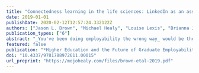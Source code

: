 ```yaml
---
title: "Connectedness learning in the life sciences: LinkedIn as an assessment task for employability and career exploration"
date: 2019-01-01
publishDate: 2020-02-12T12:57:24.332122Z
authors: ["Jason L. Brown", "Michael Healy", "Louise Lexis", "Brianna Julien"]
publication_types: ["6"]
abstract: "_You've been doing employability the wrong way_ would be the click-bait headline if this chapter were to be published in an online news website. The prevailing approach to promoting graduate employability taken by higher education around the world is focused on the development of human capital, that is, work-related skills and knowledge. However, graduate employability frameworks and strategies often overlook significant dispositional and contextual factors that contribute towards a person's employability. To more adequately promote the development of graduate employability, universities need to do more to connect students to their extensive networks of alumni and industry and provide careers and employability learning that helps students learn to explore and express their emerging professional identities. In this chapter we will explore the approach taken within one Australian university to enhance the employability of life science students through embedding into the curriculum a careers and employability learning module that uses social media, specifically LinkedIn, as a pedagogical tool to develop students career identity and connect them with professional networks."
featured: false
publication: "*Higher Education and the Future of Graduate Employability: A Connectedness Learning Approach*"
doi: "10.4337/9781788972611.00015"
url_preprint: "https://mojohealy.com/files/brown-etal-2019.pdf"
---
```


